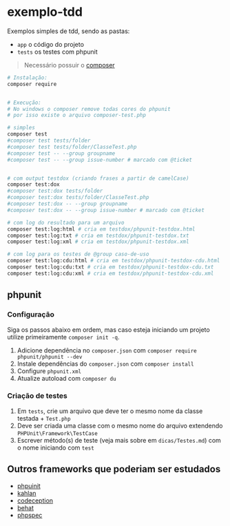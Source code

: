 # exemplo-tdd

Exemplos simples de tdd, sendo as pastas:
- `app` o código do projeto
- `tests` os testes com phpunit

> Necessário possuir o [composer](https://getcomposer.org/)

```sh
# Instalação:
composer require


# Execução:
# No windows o composer remove todas cores do phpunit
# por isso existe o arquivo composer-test.php

# simples
composer test
#composer test tests/folder
#composer test tests/folder/ClasseTest.php
#composer test -- --group groupname
#composer test -- --group issue-number # marcado com @ticket


# com output testdox (criando frases a partir de camelCase)
composer test:dox
#composer test:dox tests/folder
#composer test:dox tests/folder/ClasseTest.php
#composer test:dox -- --group groupname
#composer test:dox -- --group issue-number # marcado com @ticket

# com log do resultado para um arquivo
composer test:log:html # cria em testdox/phpunit-testdox.html
composer test:log:txt # cria em testdox/phpunit-testdox.txt
composer test:log:xml # cria em testdox/phpunit-testdox.xml

# com log para os testes de @group caso-de-uso
composer test:log:cdu:html # cria em testdox/phpunit-testdox-cdu.html
composer test:log:cdu:txt # cria em testdox/phpunit-testdox-cdu.txt
composer test:log:cdu:xml # cria em testdox/phpunit-testdox-cdu.xml
```

## phpunit

### Configuração

Siga os passos abaixo em ordem, mas caso esteja iniciando um projeto utilize primeiramente ``composer init -q``.
1. Adicione dependência no `composer.json` com ``composer require phpunit/phpunit --dev``
2. Instale dependências do `composer.json` com ``composer install``
3. Configure `phpunit.xml`
4. Atualize autoload com ``composer du`` <!-- produção: ``compose du -o`` -->

### Criação de testes

1. Em `tests`, crie um arquivo que deve ter o mesmo nome da classe testada + ``Test.php``
2. Deve ser criada uma classe com o mesmo nome do arquivo extendendo ``PHPUnit\Framework\TestCase``
3. Escrever método(s) de teste (veja mais sobre em `dicas/Testes.md`) com o nome iniciando com ``test``

## Outros frameworks que poderiam ser estudados

* [phpuinit](http://www.phpunit.de)
* [kahlan](https://kahlan.github.io/docs/)
* [codeception](https://codeception.com/)
* [behat](https://docs.behat.org/en/latest/quick_start.html)
* [phpspec](http://www.phpspec.net/en/stable/)

<!-- vim: set nospell: -->
